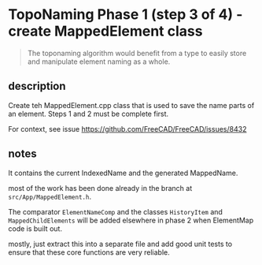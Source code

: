 # TopoNaming Phase 1 (step 3 of 4) - create MappedElement class

> The toponaming algorithm would benefit from a type to easily store and manipulate element naming as a whole.

## description

Create teh MappedElement.cpp class that is used to save the name parts of an element. Steps 1 and 2 must be complete first.

For context, see issue https://github.com/FreeCAD/FreeCAD/issues/8432

## notes

It contains the current IndexedName and the generated MappedName.

most of the work has been done already in the branch at `src/App/MappedElement.h`.

The comparator `ElementNameComp` and the classes `HistoryItem` and `MappedChildElements` will be added elsewhere in phase 2 when ElementMap code is built out.

mostly, just extract this into a separate file and add good unit tests to ensure that these core functions are very reliable.
